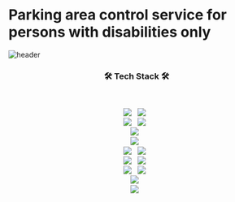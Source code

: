 # Parking area control service for persons with disabilities only

<!-- 헤더 -->
![header](https://capsule-render.vercel.app/api?type=transparent&height=200&section=header&text=TippingPoint%20&desc=Smart%20Parking%20Lot&fontColor=e0be00&fontSize=60&rotate=&fontAlignY=25&fontAlign=60&descAlignY=50&descAlign=60&&animation=twinkling)



<h3 align="center"><b>🛠 Tech Stack 🛠</b></h3>
</br>
<p align="center">
<img src="https://img.shields.io/badge/python-3776AB?style=plastic&logo=Python&logoColor=white"/></a> &nbsp
<img src="https://img.shields.io/badge/Arduino-00979D?style=plastic&logo=Arduino&logoColor=white"/></a> &nbsp <br>
<img src="https://img.shields.io/badge/Google Colab-F9AB00?style=plastic&logo=Google Colab&logoColor=white"/></a> &nbsp
<img src="https://img.shields.io/badge/Visual Studio Code-007ACC?style=plastic&logo=Visual Studio Code&logoColor=white"/></a> &nbsp <br>
<img src="https://img.shields.io/badge/Yolo-00FFFF?style=plastic&logo=Yolo&logoColor=white"/></a> &nbsp <br>
<img src="https://img.shields.io/badge/MySQL-4479A1?style=plastic&logo=MySQL&logoColor=white"/></a> &nbsp <br>
<img src="https://img.shields.io/badge/HTML5-E34F26?style=plastic&logo=HTML5&logoColor=white"/></a> &nbsp
<img src="https://img.shields.io/badge/CSS3-1572B6?style=plastic&logo=CSS3&logoColor=white"/></a> &nbsp<br>
<img src="https://img.shields.io/badge/Apache-D22128?style=plastic&logo=Apache&logoColor=white"/></a> &nbsp
<img src="https://img.shields.io/badge/PHP-777BB4?style=plastic&logo=PHP&logoColor=white"/></a> &nbsp<br>
<img src="https://img.shields.io/badge/Amazon AWS-232F3E?style=plastic&logo=Amazon%20AWS&logoColor=white"/></a> &nbsp
<img src="https://img.shields.io/badge/Amazon EC2-FF9900?style=plastic&logo=Amazon EC2&logoColor=white"/></a> &nbsp<br>
<img src="https://img.shields.io/badge/Grafana-F46800?style=plastic&logo=Grafana&logoColor=white"/></a> &nbsp<br>
<img src="https://img.shields.io/badge/Github-181717?style=plastic&logo=Github&logoColor=white"/></a> &nbsp</p>

